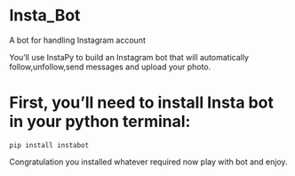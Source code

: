 # Insta_Bot
A bot for handling Instagram account

You’ll use InstaPy to build an Instagram bot that will automatically follow,unfollow,send messages and upload your photo. 

# First, you’ll need to install Insta bot in your python terminal:
    
    pip install instabot
    
Congratulation you installed whatever required now play with bot and enjoy.


